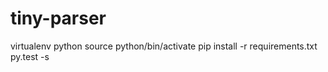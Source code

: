 # tiny-parser


virtualenv python
source python/bin/activate
pip install -r requirements.txt
py.test -s
